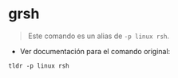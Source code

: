 # grsh

> Este comando es un alias de `-p linux rsh`.

- Ver documentación para el comando original:

`tldr -p linux rsh`
